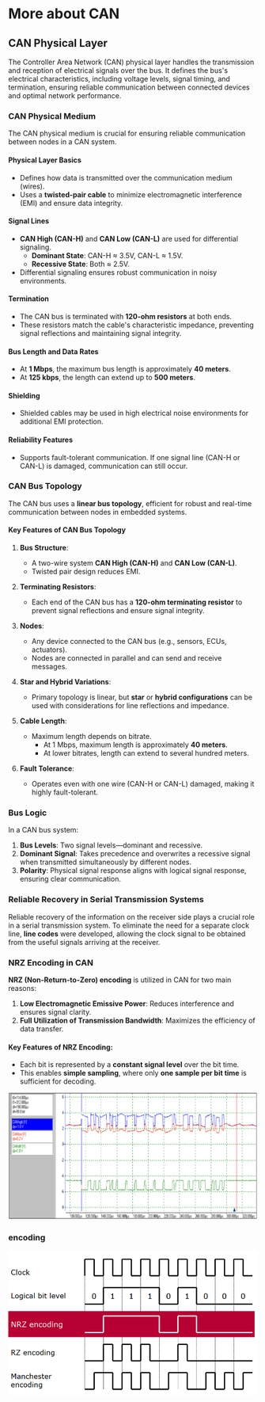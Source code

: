 # More about CAN

## CAN Physical Layer

The Controller Area Network (CAN) physical layer handles the transmission and reception of electrical signals over the bus. It defines the bus's electrical characteristics, including voltage levels, signal timing, and termination, ensuring reliable communication between connected devices and optimal network performance.

### CAN Physical Medium

The CAN physical medium is crucial for ensuring reliable communication between nodes in a CAN system.

#### Physical Layer Basics
- Defines how data is transmitted over the communication medium (wires).
- Uses a **twisted-pair cable** to minimize electromagnetic interference (EMI) and ensure data integrity.

#### Signal Lines
- **CAN High (CAN-H)** and **CAN Low (CAN-L)** are used for differential signaling.
    - **Dominant State**: CAN-H ≈ 3.5V, CAN-L ≈ 1.5V.
    - **Recessive State**: Both ≈ 2.5V.
- Differential signaling ensures robust communication in noisy environments.

#### Termination
- The CAN bus is terminated with **120-ohm resistors** at both ends.
- These resistors match the cable's characteristic impedance, preventing signal reflections and maintaining signal integrity.

#### Bus Length and Data Rates
- At **1 Mbps**, the maximum bus length is approximately **40 meters**.
- At **125 kbps**, the length can extend up to **500 meters**.

#### Shielding
- Shielded cables may be used in high electrical noise environments for additional EMI protection.

#### Reliability Features
- Supports fault-tolerant communication. If one signal line (CAN-H or CAN-L) is damaged, communication can still occur.

### CAN Bus Topology

The CAN bus uses a **linear bus topology**, efficient for robust and real-time communication between nodes in embedded systems.

#### Key Features of CAN Bus Topology

1. **Bus Structure**:
    - A two-wire system **CAN High (CAN-H)** and **CAN Low (CAN-L)**.
    - Twisted pair design reduces EMI.

2. **Terminating Resistors**:
    - Each end of the CAN bus has a **120-ohm terminating resistor** to prevent signal reflections and ensure signal integrity.

3. **Nodes**:
    - Any device connected to the CAN bus (e.g., sensors, ECUs, actuators).
    - Nodes are connected in parallel and can send and receive messages.

4. **Star and Hybrid Variations**:
    - Primary topology is linear, but **star** or **hybrid configurations** can be used with considerations for line reflections and impedance.

5. **Cable Length**:
    - Maximum length depends on bitrate.
        - At 1 Mbps, maximum length is approximately **40 meters**.
        - At lower bitrates, length can extend to several hundred meters.

6. **Fault Tolerance**:
    - Operates even with one wire (CAN-H or CAN-L) damaged, making it highly fault-tolerant.

### Bus Logic

In a CAN bus system:

1. **Bus Levels**: Two signal levels—dominant and recessive.
2. **Dominant Signal**: Takes precedence and overwrites a recessive signal when transmitted simultaneously by different nodes.
3. **Polarity**: Physical signal response aligns with logical signal response, ensuring clear communication.

### **Reliable Recovery in Serial Transmission Systems**

Reliable recovery of the information on the receiver side plays a crucial role in a serial transmission system. To eliminate the need for a separate clock line, **line codes** were developed, allowing the clock signal to be obtained from the useful signals arriving at the receiver.

### **NRZ Encoding in CAN**

**NRZ (Non-Return-to-Zero) encoding** is utilized in CAN for two main reasons:
1. **Low Electromagnetic Emissive Power**: Reduces interference and ensures signal clarity.
2. **Full Utilization of Transmission Bandwidth**: Maximizes the efficiency of data transfer.

#### **Key Features of NRZ Encoding**:
- Each bit is represented by a **constant signal level** over the bit time.
- This enables **simple sampling**, where only **one sample per bit time** is sufficient for decoding.

![oscilloscope_image](oscilloscope_image.png)

### encoding

![encoding](encoding.png)